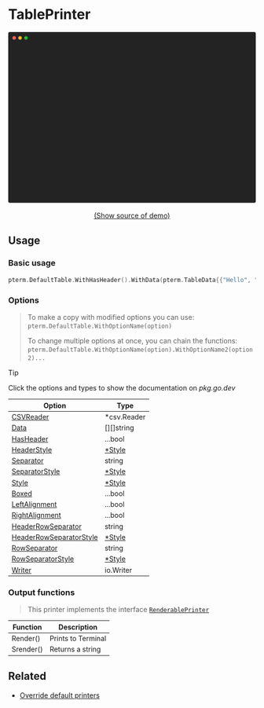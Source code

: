 # TablePrinter

<!--
Replace all of the following strings with the current printer.
     table Table TablePrinter DefaultTable
-->

![TablePrinter Example](https://raw.githubusercontent.com/pterm/pterm/master/_examples/table/animation.svg)

<p align="center"><a href="https://github.com/gemini/pterm/blob/master/_examples/table/main.go" target="_blank">(Show source of demo)</a></p>

## Usage

### Basic usage

```go
pterm.DefaultTable.WithHasHeader().WithData(pterm.TableData{{"Hello", "World"}}).Render()
```

### Options

> To make a copy with modified options you can use:
> `pterm.DefaultTable.WithOptionName(option)`
>
> To change multiple options at once, you can chain the functions:
> `pterm.DefaultTable.WithOptionName(option).WithOptionName2(option2)...`

> [!TIP]
> Click the options and types to show the documentation on _pkg.go.dev_

| Option                                                                                                        | Type                                                       |
| ------------------------------------------------------------------------------------------------------------- | ---------------------------------------------------------- |
| [CSVReader](https://pkg.go.dev/github.com/gemini/pterm#TablePrinter.WithCSVReader)                             | \*csv.Reader                                               |
| [Data](https://pkg.go.dev/github.com/gemini/pterm#TablePrinter.WithData)                                       | [][]string                                                 |
| [HasHeader](https://pkg.go.dev/github.com/gemini/pterm#TablePrinter.WithHasHeader)                             | ...bool                                                    |
| [HeaderStyle](https://pkg.go.dev/github.com/gemini/pterm#TablePrinter.WithHeaderStyle)                         | [\*Style](https://pkg.go.dev/github.com/gemini/pterm#Style) |
| [Separator](https://pkg.go.dev/github.com/gemini/pterm#TablePrinter.WithSeparator)                             | string                                                     |
| [SeparatorStyle](https://pkg.go.dev/github.com/gemini/pterm#TablePrinter.WithSeparatorStyle)                   | [\*Style](https://pkg.go.dev/github.com/gemini/pterm#Style) |
| [Style](https://pkg.go.dev/github.com/gemini/pterm#TablePrinter.WithStyle)                                     | [\*Style](https://pkg.go.dev/github.com/gemini/pterm#Style) |
| [Boxed](https://pkg.go.dev/github.com/gemini/pterm#TablePrinter.WithBoxed)                                     | ...bool                                                    |
| [LeftAlignment](https://pkg.go.dev/github.com/gemini/pterm#TablePrinter.WithLeftAlignment)                     | ...bool                                                    |
| [RightAlignment](https://pkg.go.dev/github.com/gemini/pterm#TablePrinter.WithRightAlignment)                   | ...bool                                                    |
| [HeaderRowSeparator](https://pkg.go.dev/github.com/gemini/pterm#TablePrinter.WithHeaderRowSeparator)           | string                                                     |
| [HeaderRowSeparatorStyle](https://pkg.go.dev/github.com/gemini/pterm#TablePrinter.WithHeaderRowSeparatorStyle) | [\*Style](https://pkg.go.dev/github.com/gemini/pterm#Style) |
| [RowSeparator](https://pkg.go.dev/github.com/gemini/pterm#TablePrinter.WithRowSeparator)                       | string                                                     |
| [RowSeparatorStyle](https://pkg.go.dev/github.com/gemini/pterm#TablePrinter.WithRowSeparatorStyle)             | [\*Style](https://pkg.go.dev/github.com/gemini/pterm#Style) |
| [Writer](https://pkg.go.dev/github.com/gemini/pterm#TablePrinter.WithWriter)                                   | io.Writer                                                  |

### Output functions

> This printer implements the interface [`RenderablePrinter`](https://github.com/gemini/pterm/blob/master/interface_renderable_printer.go)

| Function  | Description        |
| --------- | ------------------ |
| Render()  | Prints to Terminal |
| Srender() | Returns a string   |

## Related

- [Override default printers](docs/customizing/override-default-printer.md)
